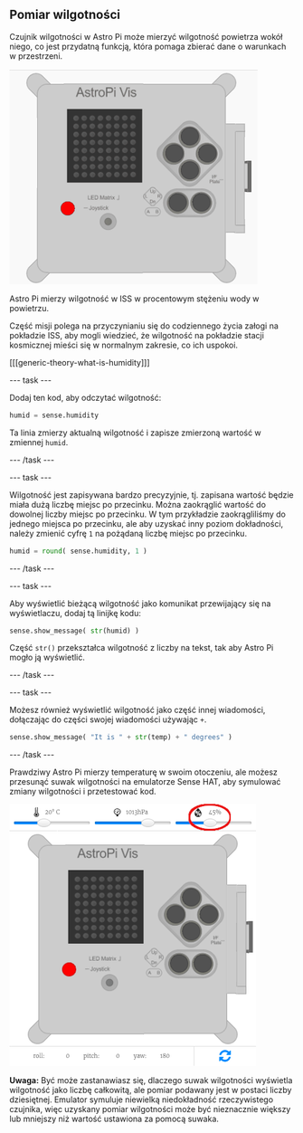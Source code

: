 ## Pomiar wilgotności

Czujnik wilgotności w Astro Pi może mierzyć wilgotność powietrza wokół niego, co jest przydatną funkcją, która pomaga zbierać dane o warunkach w przestrzeni.

![Wiadomość o wilgotności](images/degrees-message.gif)

Astro Pi mierzy wilgotność w ISS w procentowym stężeniu wody w powietrzu.

Część misji polega na przyczynianiu się do codziennego życia załogi na pokładzie ISS, aby mogli wiedzieć, że wilgotność na pokładzie stacji kosmicznej mieści się w normalnym zakresie, co ich uspokoi.

[[[generic-theory-what-is-humidity]]]

\--- task \---

Dodaj ten kod, aby odczytać wilgotność:

```python
humid = sense.humidity
```

Ta linia zmierzy aktualną wilgotność i zapisze zmierzoną wartość w zmiennej `humid`.

\--- /task \---

\--- task \---

Wilgotność jest zapisywana bardzo precyzyjnie, tj. zapisana wartość będzie miała dużą liczbę miejsc po przecinku. Można zaokrąglić wartość do dowolnej liczby miejsc po przecinku. W tym przykładzie zaokrągliliśmy do jednego miejsca po przecinku, ale aby uzyskać inny poziom dokładności, należy zmienić cyfrę `1` na pożądaną liczbę miejsc po przecinku.

```python
humid = round( sense.humidity, 1 )
```

\--- /task \---

\--- task \---

Aby wyświetlić bieżącą wilgotność jako komunikat przewijający się na wyświetlaczu, dodaj tą linijkę kodu:

```python
sense.show_message( str(humid) )
```

Część `str()` przekształca wilgotność z liczby na tekst, tak aby Astro Pi mogło ją wyświetlić.

\--- /task \---

\--- task \---

Możesz również wyświetlić wilgotność jako część innej wiadomości, dołączając do części swojej wiadomości używając `+`.

```python
sense.show_message( "It is " + str(temp) + " degrees" )
```

\--- /task \---

Prawdziwy Astro Pi mierzy temperaturę w swoim otoczeniu, ale możesz przesunąć suwak wilgotności na emulatorze Sense HAT, aby symulować zmiany wilgotności i przetestować kod.

![Suwak wilgotności](images/humidity-slider.png)

**Uwaga:** Być może zastanawiasz się, dlaczego suwak wilgotności wyświetla wilgotność jako liczbę całkowitą, ale pomiar podawany jest w postaci liczby dziesiętnej. Emulator symuluje niewielką niedokładność rzeczywistego czujnika, więc uzyskany pomiar wilgotności może być nieznacznie większy lub mniejszy niż wartość ustawiona za pomocą suwaka.